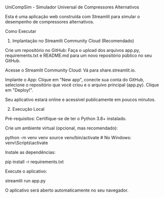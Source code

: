 UniCompSim - Simulador Universal de Compressores Alternativos

Esta é uma aplicação web construída com Streamlit para simular o desempenho de compressores alternativos.

Como Executar

1. Implantação no Streamlit Community Cloud (Recomendado)

Crie um repositório no GitHub: Faça o upload dos arquivos app.py, requirements.txt e README.md para um novo repositório público no seu GitHub.

Acesse o Streamlit Community Cloud: Vá para share.streamlit.io.

Implante o App: Clique em "New app", conecte sua conta do GitHub, selecione o repositório que você criou e o arquivo principal (app.py). Clique em "Deploy!".

Seu aplicativo estará online e acessível publicamente em poucos minutos.

2. Execução Local

Pré-requisitos: Certifique-se de ter o Python 3.8+ instalado.

Crie um ambiente virtual (opcional, mas recomendado):

python -m venv venv
source venv/bin/activate  # No Windows: venv\Scripts\activate


Instale as dependências:

pip install -r requirements.txt


Execute o aplicativo:

streamlit run app.py


O aplicativo será aberto automaticamente no seu navegador.

